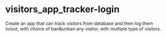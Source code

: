 # visitors_app_tracker-login
Create an app that can track visitors from database and then log them in/out, with choice of ban&amp;unban any visitor, with multiple type of visitors.
